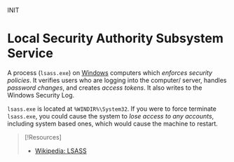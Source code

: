 INIT
# Local Security Authority Subsystem Service
A process (`lsass.exe`) on [Windows](README.md) computers which *enforces security policies*. It verifies users who are logging into the computer/ server, handles *password changes*, and creates *access tokens*. It also writes to the Windows Security Log.

`lsass.exe` is located at `%WINDIR%\System32`. If you were to force terminate `lsass.exe`, you could cause the system to *lose access to any accounts*, including system based ones, which would cause the machine to restart. 

> [!Resources]
> - [Wikipedia: LSASS](https://en.wikipedia.org/wiki/Local_Security_Authority_Subsystem_Service)